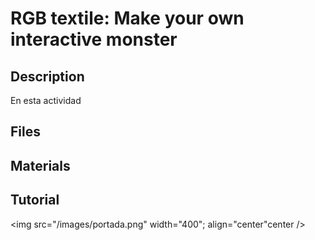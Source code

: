 # RGB textile: Make your own interactive monster
## Description
En esta actividad
## Files
## Materials
## Tutorial



<img src="/images/portada.png" width="400"; align="center"center  />
